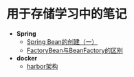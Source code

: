 # 用于存储学习中的笔记
- **Spring**
    + [Spring Bean的创建（一）](./springSourceDoc/spring创建bean的流程(一).md)
    + [FactoryBean与BeanFactory的区别](./springSourceDoc/Factory.md)
- **docker**
    + [harbor架构](./dockerDoc/harborArchitecture.md)

